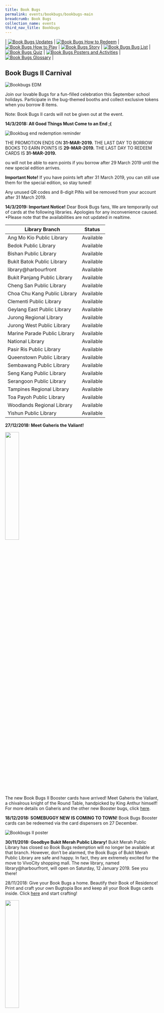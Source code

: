 ```yaml
---
title: Book Bugs
permalink: events/bookbugs/bookbugs-main
breadcrumb: Book Bugs
collection_name: events
third_nav_title: Bookbugs
---
```


| [![Book Bugs Updates](/images/events/bookbugs/Vikus-Updates.png)](/events/bookbugs/bookbugs-main) | [![Book Bugs How to Redeem](/images/events/bookbugs/Iyern-GX-How-to-Redeem.png)](/events/bookbugs/how-to-redeem) | [![Book Bugs How to Play](/images/events/bookbugs/Molder-How-to-Play.png)](/events/bookbugs/how-to-play) | [![Book Bugs Story](/images/events/bookbugs/Valeria-Story.png)](/events/bookbugs/story)
| [![Book Bugs Bug List](/images/events/bookbugs/Nym9-Bug-List.png)](/events/bookbugs/bug-list) | [![Book Bugs Quiz](/images/events/bookbugs/Cybug-Quiz.png)](/events/bookbugs/quiz) | [![Book Bugs Posters and Activities](/images/events/bookbugs/Book-Bugs-II-dR-Buttons-merigold.png)](/events/bookbugs/posters-and-activities) | [![Book Bugs Glossary](/images/events/bookbugs/Book-Bugs-II-dR-Buttons-glossary.png)](/events/bookbugs/glossary) |

## **Book Bugs II Carnival**

![Bookbugs EDM](/images/events/bookbugs/Book-Bugs-EDM-FB-1.png)

Join our lovable Bugs for a fun-filled celebration this September school holidays. Participate in the bug-themed booths and collect exclusive tokens when you borrow 8 items.

Note: Book Bugs II cards will not be given out at the event.

**14/3/2018: All Good Things Must Come to an End ;(**

![Bookbug end redemption reminder](/images/events/bookbugs/reminder-end-of-redemption.jpg)

THE PROMOTION ENDS ON **31-MAR-2019.**
THE LAST DAY TO BORROW BOOKS TO EARN POINTS IS **29-MAR-2019.**
THE LAST DAY TO REDEEM CARDS IS **31-MAR-2019.**

ou will not be able to earn points if you borrow after 29 March 2019 until the new special edition arrives.

**Important Note!**
If you have points left after 31 March 2019, you can still use them for the special edition, so stay tuned!

Any unused QR codes and 8-digit PINs will be removed from your account after 31 March 2019.

**14/3/2019: Important Notice!**
Dear Book Bugs fans,
We are temporarily out of cards at the following libraries.  Apologies for any inconvenience caused.
*Please note that the availabilities are not updated in realtime. 

| **Library Branch** | **Status** |
| ------------------ | ---------- |
| Ang Mo Kio Public Library	| Available |
| Bedok Public Library | Available |
| Bishan Public Library | Available |
| Bukit Batok Public Library | Available |
| library@harbourfront | Available |
| Bukit Panjang Public Library | Available |
| Cheng San Public Library | Available |
| Choa Chu Kang Public Library | Available |
| Clementi Public Library |	Available |
| Geylang East Public Library |	Available |
| Jurong Regional Library |	Available |
| Jurong West Public Library | Available |
| Marine Parade Public Library | Available |
| National Library | Available |
| Pasir Ris Public Library | Available |
| Queenstown Public Library | Available |
| Sembawang Public Library | Available |
| Seng Kang Public Library | Available |
| Serangoon Public Library | Available |
| Tampines Regional Library | Available |
| Toa Payoh Public Library | Available |
| Woodlands Regional Library | Available |
| Yishun Public Library | Available |

**27/12/2018: Meet Gaheris the Valiant!**

<img src="/images/events/bookbugs/new-bugs-insta.jpg" style=" width: 30%;">

The new Book Bugs II Booster cards have arrived! Meet Gaheris the Valiant, a chivalrous knight of the Round Table, handpicked by King Anthur himself! For more details on Gaheris and the other new Booster bugs, click [here](/events/bookbugs/bug-list).

**18/12/2018: SOMEBUGGY NEW IS COMING TO TOWN!**
Book Bugs Booster cards can be redeemed via the card dispensers on 27 December.

![Bookbugs II poster](/images/events/bookbugs/New-Book-Bugs-ll-poster.jpg)

**30/11/2018: Goodbye Bukit Merah Public Library!**
Bukit Merah Public Library has closed so Book Bugs redemption will no longer be available at that branch. However, don’t be alarmed, the Book Bugs of Bukit Merah Public Library are safe and happy. In fact, they are extremely excited for the move to VivoCity shopping mall. The new library, named library@harbourfront, will open on Saturday, 12 January 2019. See you there!

28/11/2018: Give your Book Bugs a home. Beautify their Book of Residence!
Print and craft your own Bugtopia Box and keep all your Book Bugs cards inside. Click [here](events/bookbugs/posters-and-activities) and start crafting!

<img src="/images/events/bookbugs/IMG_0834.jpg" style=" width: 30%;">

**13/11/2018: Thank you for visiting!**
The Book Bugs Playoffs is over. We hope you had a bugtastic time!

![Bookbugs playoffs](/images/events/bookbugs/30c483d5-1a48-4fe7-8d0e-c47f96d275e3.jpg)

**10/11/2018: THE BOOK BUGS PLAYOFFS HAS ARRIVED!**
Registration Opens: 11am
Last Entry: 5.30pm

<u>Competitive Play Clarifications made by Gamemasters on Day 1</u>

1. In your deck of 20 cards, you can have one of each Guardian and Skorpius. This means you can have a Nostro, a Shenlong, a Skorpius s but you cannot have 2 Nostros.
2. When Nym9 or Yeticus is played on the field, it cannot be discarded, not by any of the Discard or Return to Hand effects. For “Discard the last two cards on an opponent’s field”, you also cannot jump over a Nym9/Yeticus and discard the 1st and 3rd cards.
3. But if Nym9 or Yeticus are both in your Draw pile or Hand and have not been played onto the playing field, then it can be discarded.
4. If “Look at an opponent’s hand” card effect is played, only the player who played it gets to look at the cards.
5. If “You can play an additional card on this turn” card effect is played, the additional card’s effect does not count and it only contributes towards game points.
6. Players can opt not to use their card effect.
7. If “All players to draw an additioal card” is played, this applies to the person that played the card as well.
8. If “Discard the top 2 cards from all player’s Draw piles” is played, this DOES NOT apply to the person who played the card.
9. If Nullify is played, and the second player plays another Nullify card, nothing happens because the second Nullify card is nullified. Third player continues as per usual.
10. If Nullify is played, and the second player plays Nym9 or Yeticus, they will continue have their card effect and cannot be discarded.
11. Sudden Death only applies to tied players.
12. The game ends when ONE player’s Draw pile is empty and that player has played their final card. If they end because of an card effect like “Discard any number of cards in your hand. Draw the same number of new cards from the Draw pile”, then the game ends and the player cannot play another card.

![Champ icon](/images/events/bookbugs/champ.png)

**9/11/2018: The long awaited Last Act is finally here!**
Defeating Skorpius is no easy feat. He has grown powerful over the years! Will the Guardians be successful? Read the [Comic](events/bookbugs/story) to find out more!
<img src="/images/events/bookbugs/Skorpius-fire.png" style="width: 30%;">

**Also, remember to join us for the Book Bugs Playoffs tomorrow!**

**23/9/2018: Bug Fact!**

Did you know Renly (Bug No. 2/80) and Rogue (Bug No. 58/80) are siblings? Renly went missing 2 years ago on a dark, stormy night and Rogue is determined to leave her Book of Residence to find her long-lost brother. Find out more about the wonderful world of Book Bugs on the [Glossary](events/bookbugs/glossary) page!

| ![Renly](/images/events/bookbugs/2_Renly.jpg) | <img src=”/images/events/bookbugs/58_Rogue.jpg” alt=”Rogue” style=”width: 15rem;”> |

**16/9/2018: Are you ready to PLAY?**
The Book Bugs II Playoffs is an event where Book Bugs II fans will be able to enjoy fringe activities, card trading, swap passes as well as participate in a friendly game of Book Bugs II with other casual players. Join us for a weekend of fun, fun, fun! Registration is required for competitive play and will open on 1st October on our goLibrary portal.

Visit our [Playoffs](events/bookbugs/playoffs) page more information!

![Bookbugs playoffs promo](/images/events/bookbugs/Book-Bugs-Playoffs-promo-image.png)

**7/9/2018: The Call to Arms**
The Guardians discuss their next move…and it might destroy Skorpius forever?! Read the [Comic](events/bookbugs/story) to find out more!

![Skorpios](/images/events/bookbugs/80_Skorpios_px.png)

**21/8/2018: Bug Fact!**
Did you know that every Book Bug is bonded to the book that they have originated from? It is also commonly known as the Book of Residence. Book Bugs are tied to their Book of Residence and may only roam the **surrounding area**. Find out more about the wonderful world of Book Bugs on the [Glossary](events/bookbugs/glossary) page!

![Book icon](/images/events/bookbugs/IMG_0346.jpg)

**14/8/2018: The Bugtime Story**
Shenlong investigates the brainwashed Book Bugs…Read the [Comic](events/bookbugs/story) to find out more!

<img src="/images/events/bookbugs/bugtimestory-thumbnail.png" style="width: 30%;">

**7/7/2018: Follow @publiclibrarysg on Instagram and [Public Libraries Singapore](http://www.facebook.com/publiclibrarysg/) on FaceBook for interesting character highlights every month.**

| ![Alfie icon](/images/events/bookbugs/BB-Instagram-7-May_1_Alfie.png) | ![Bean icon](/images/events/bookbugs/BB-Instagram-7-May_2_Bean.png) | ![Neres and Nereida icon](/images/events/bookbugs/BB-Instagram-7-May_3_Neres_Nereida.png) | ![Byte icon](/images/events/bookbugs/BB-Instagram-14-May_1_Byte.png) |

/6/2018: It’s official! You can now redeem cards at the Public Libraries!
Because we are still in the early phase of redemption, please bear with us if there are any technical difficulties or operational issues. There are some kinks that still need to be ironed out, but we are most definitely working on it! Book Bugs cards will be available from now till the end of 2018.

Also, remember to get your Bug-opedia at the Public Libraries! There is also a softcopy available for download [here](/images/events/bookbugs/Book Bugs Bug-opedia.PDF).
*While stocks last
*The Bug-opedia is a booklet with reading recommendations and a full bug list sticker activity

![Bugopedia image](/images/events/bookbugs/bugopedia-thumbnail.png)

**30/5/2018: The Rise of the Guardians**
The Guardians have awoken, but is it too late to save Bugtopia now? Read the [Comic](events/bookbugs/story) to find out more!

![Rise of the guardian thumbnail](/images/events/bookbugs/riseoftheguardians-thumbnail.png)

**29/5/2018: Find out How to Redeem!**
Bug Points are credited from 26 May onwards and it will take 24 hours for the points to be created after borrowing. Card Redemption will be available at the libraries on 8 June!

![Redemption flyer thumbnail](/images/events/bookbugs/Redemption-Flyer-thumbnail.png)

**28/5/2018: Book Bugs II, The Game!**
We hope you enjoyed the Bugsters’ Bash! Many of our attendees loved the game mat so much they asked if they could download it online, well, your wish is my command! [Here](/images/events/bookbugs/gamemat.pdf) it is! You can also find it on our [How to Play](events/bookbugs/how-to-play) page 🙂

[![Gamemat thumbnail](gamemat-thumbnail-png.png)](/images/events/bookbugs/gamemat.pdf)

**23/5/2018: Bug list updated!**
You know you’ve been waiting for this! THE FULL BUG LIST! 80 brand new Book Bugs in all its glory! Check out [here](events/bookbugs/bug-list)!

[![Bookbugs buglist](/images/events/bookbugsthumbnail-fullbuglist.png)](events/bookbugs/bug-list)

**23/5/2018: Only 3 days till the Bugsters’ Bash!**
Here are the bugster-rific programmes and activities:

![Bugsters bash poster](/images/events/bookbugs/NLB-Bugsters-Bash-programme2-01.jpg)

For the complete Event Guide, click [here](/images/events/bookbugs/NLB-Bugsters-Bash-Event-Guide.pdf).

**28/4/2018: Yay for new posters!**
Print these lovely bug-themed posters for your bedroom! Which genre poster is your favourite?

[![Bookbugs fantasy poster](/images/events/bookbugs/Genre-Poster-Fantasy.jpg)](events/bookbugs/posters-and-activities)

**27/4/2018: An unexpected guest arrives.**
Every year, Book Bugs from all over the country gather for a glitzy Bugsters’ Bash. As the Book Bugs dance, sing and let their feelers down, an expected guest arrives…Read the [Comic](events/bookbugs/story) to find out more!

![Skorpio sillouette](/images/events/bookbugs/BB-Instagram-30-April.png)
 
**7/4/2018: Trouble is brewing**
Ever wondered where the Book Bugs came from or what happened to them? Read the [Story](events/bookbugs/story) to find out!

**6/4/2018: The wait is almost over!**
Book Bugs II will be back in June! With 80 brand new character cards to collect, an original online comic and an exciting playoff event for competitive players, you had better get buzzing!
Book your calendars for the launch event, Bugsters’ Bash on 26 & 27 May !

![Bookbugs launch poster](/images/events/bookbugs/Launch-Poster.png)

